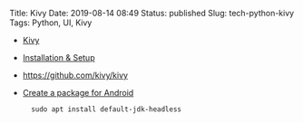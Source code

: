 Title: Kivy
Date: 2019-08-14 08:49
Status: published
Slug: tech-python-kivy
Tags: Python, UI, Kivy


* [Kivy](https://kivy.org/)
* [Installation &amp; Setup](https://riptutorial.com/kivy/example/6889/installation---setup)
* <https://github.com/kivy/kivy>
* [Create a package for Android](https://kivy.org/doc/stable/guide/packaging-android.html#packaging-android)

        sudo apt install default-jdk-headless
        
